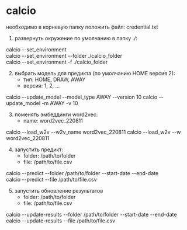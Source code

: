 # calcio
необходимо в корневую папку положить файл: credential.txt
1. развернуть окружение по умолчанию в папку ./: <br>

calcio --set_environment<br>
calcio --set_environment --folder ./calcio_folder<br>
calcio --set_environment -f ./calcio_folder

2. выбрать модель для предикта (по умолчанию HOME версия 2):
    - тип:  HOME, DRAW, AWAY
    - версия: 1, 2, ...<br>

calcio --update_model --model_type AWAY --version 10
calcio --update_model -m AWAY -v 10

3. поменять эмбеддинги word2vec:
    - name: word2vec_220811<br>

calcio --load_w2v --w2v_name word2vec_220811
calcio --load_w2v --w word2vec_220811

4. запустить предикт:
    - folder: /path/to/folder
    - file: /path/to/file.csv<br>

calcio --predict --folder /path/to/folder --start-date --end-date<br>
calcio --predict --file /path/to/file.csv

5. запустить обновление результатов
    - folder: /path/to/folder
    - file: /path/to/file.csv<br>

calcio --update-results --folder /path/to/folder --start-date --end-date<br>
calcio --update-results --file /path/to/file.csv

